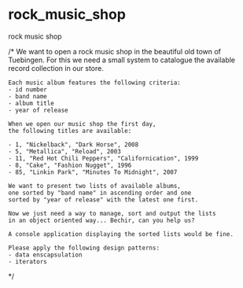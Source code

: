 # rock_music_shop
rock music shop

/*
    We want to open a rock music shop in the beautiful
    old town of Tuebingen. For this we need a small system
    to catalogue the available record collection in our store.

    Each music album features the following criteria:
    - id number
    - band name
    - album title
    - year of release

    When we open our music shop the first day,
    the following titles are available:

    - 1, "Nickelback", "Dark Horse", 2008
    - 5, "Metallica", "Reload", 2003
    - 11, "Red Hot Chili Peppers", "Californication", 1999
    - 8, "Cake", "Fashion Nugget", 1996
    - 85, "Linkin Park", "Minutes To Midnight", 2007

    We want to present two lists of available albums,
    one sorted by "band name" in ascending order and one
    sorted by "year of release" with the latest one first.

    Now we just need a way to manage, sort and output the lists
    in an object oriented way... Bechir, can you help us?

    A console application displaying the sorted lists would be fine.

    Please apply the following design patterns:
    - data enscapsulation
    - iterators
*/
